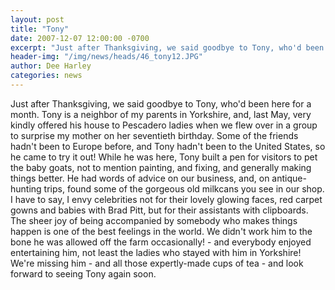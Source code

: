 ```yaml
---
layout: post
title: "Tony"
date: 2007-12-07 12:00:00 -0700
excerpt: "Just after Thanksgiving, we said goodbye to Tony, who'd been here for a month. Tony is a neighbor ..."
header-img: "/img/news/heads/46_tony12.JPG"
author: Dee Harley
categories: news
---
```

Just after Thanksgiving, we said goodbye to Tony, who'd been here for
a month. Tony is a neighbor of my parents in Yorkshire, and, last May,
very kindly offered his house to Pescadero ladies when we flew over in
a group to surprise my mother on her seventieth birthday. Some of the
friends hadn't been to Europe before, and Tony hadn't been to the
United States, so he came to try it out! While he was here, Tony built
a pen for visitors to pet the baby goats, not to mention painting, and
fixing, and generally making things better. He had words of advice on
our business, and, on antique-hunting trips, found some of the
gorgeous old milkcans you see in our shop. I have to say, I envy
celebrities not for their lovely glowing faces, red carpet gowns and
babies with Brad Pitt, but for their assistants with clipboards. The
sheer joy of being accompanied by somebody who makes things happen is
one of the best feelings in the world.  We didn't work him to the bone
he was allowed off the farm occasionally! - and everybody enjoyed
entertaining him, not least the ladies who stayed with him in
Yorkshire!  We're missing him - and all those expertly-made cups of
tea - and look forward to seeing Tony again soon.

